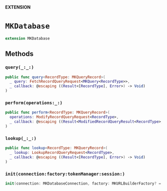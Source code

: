 **EXTENSION**

# `MKDatabase`
```swift
extension MKDatabase
```

## Methods
### `query(_:_:)`

```swift
public func query<RecordType: MKQueryRecord>(
  _ query: FetchRecordQueryRequest<MKQuery<RecordType>>,
  _ callback: @escaping ((Result<[RecordType], Error>) -> Void)
)
```

### `perform(operations:_:)`

```swift
public func perform<RecordType: MKQueryRecord>(
  operations: ModifyRecordQueryRequest<RecordType>,
  _ callback: @escaping ((Result<ModifiedRecordQueryResult<RecordType>, Error>) -> Void)
)
```

### `lookup(_:_:)`

```swift
public func lookup<RecordType: MKQueryRecord>(
  _ lookup: LookupRecordQueryRequest<RecordType>,
  _ callback: @escaping ((Result<[RecordType], Error>) -> Void)
)
```

### `init(connection:factory:tokenManager:session:)`

```swift
init(connection: MKDatabaseConnection, factory: MKURLBuilderFactory? = nil, tokenManager: MKTokenManagerProtocol? = nil, session: URLSession? = nil)
```
